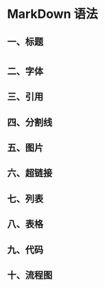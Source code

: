 # MarkDown 语法
## 一、标题
  #
  ##
  ###
  ####
  #####
  ######
## 二、字体
## 三、引用
## 四、分割线
## 五、图片
## 六、超链接
## 七、列表
## 八、表格
## 九、代码
## 十、流程图
